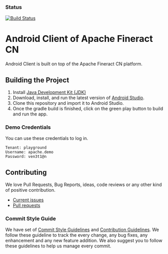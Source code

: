 ### Status

[![Build Status](https://travis-ci.org/openMF/Fineract-CN-mobile.svg?branch=development)](https://travis-ci.org/openMF/Fineract-CN-mobile)

# Android Client of Apache Fineract CN

Android Client is built on top of the Apache Fineract CN platform. 

## Building the Project
1. Install [Java Development Kit (JDK)](http://www.oracle.com/technetwork/java/javase/downloads/index.html)
2. Download, install, and run the latest version of [Android Studio](http://developer.android.com/sdk/installing/studio.html).
3. Clone this repository and import it to Android Studio.
4. Once the gradle build is finished, click on the green play button to build and run the app.
### Demo Credentials
You can use these credentials to log in.
```
Tenant: playground
Username: apache.demo
Password: ven3t1@n
```
## Contributing

We love Pull Requests, Bug Reports, ideas, code reviews or any other kind of positive contribution. 

- [Current issues](https://issues.apache.org/jira/browse/FINCN-13?jql=project%20%3D%20FINCN%20AND%20component%20%3D%20fineract-cn-mobile) 
- [Pull requests](https://github.com/apache/fineract-cn-mobile/pulls)


### Commit Style Guide

 We have set of [Commit Style Guidelines](https://github.com/apache/fineract-cn-mobile/COMMIT_STYLE.md) and [Contribution Guidelines](https://github.com/apache/fineract-cn-mobile/CONTRIBUTING.md). We follow these guideline to track the every change, any bug fixes, any enhancement and any new feature addition. We also suggest you to follow these guidelines to help us manage every commit.
